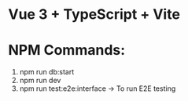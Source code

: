 # Vue 3 + TypeScript + Vite

# NPM Commands:
 1. npm run db:start
 2. npm run dev 
 3. npm run test:e2e:interface -> To run E2E testing
